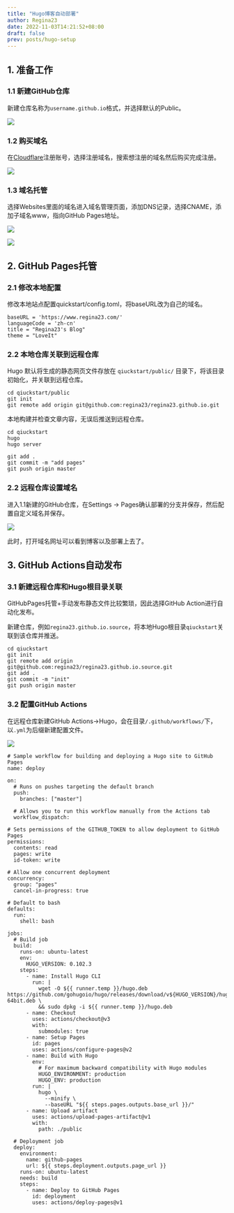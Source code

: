 ```yaml
---
title: "Hugo博客自动部署"
author: Regina23
date: 2022-11-03T14:21:52+08:00
draft: false
prev: posts/hugo-setup
---
```


## 1. 准备工作

### 1.1 新建GitHub仓库

新建仓库名称为`username.github.io`格式，并选择默认的Public。

![](/Users/reginaren/Library/Application%20Support/marktext/images/2022-11-03-17-59-53-image.png)

### 1.2 购买域名

在[Cloudflare](https://www.cloudflare.com/zh-cn/)注册账号，选择注册域名，搜索想注册的域名然后购买完成注册。

![](/Users/reginaren/Library/Application%20Support/marktext/images/2022-11-03-14-35-10-image.png)

### 1.3 域名托管

选择Websites里面的域名进入域名管理页面，添加DNS记录，选择CNAME，添加子域名www，指向GitHub Pages地址。

![](/Users/reginaren/Library/Application%20Support/marktext/images/2022-11-03-15-02-24-image.png)

![](/Users/reginaren/Library/Application%20Support/marktext/images/2022-11-03-17-54-05-image.png)

## 2. GitHub Pages托管

### 2.1 修改本地配置

修改本地站点配置quickstart/config.toml，将baseURL改为自己的域名。

```
baseURL = 'https://www.regina23.com/'
languageCode = 'zh-cn'
title = "Regina23's Blog"
theme = "LoveIt"
```

### 2.2 本地仓库关联到远程仓库

Hugo 默认将生成的静态网页文件存放在 `qiuckstart/public/` 目录下，将该目录初始化，并关联到远程仓库。

```
cd qiuckstart/public
git init 
git remote add origin git@github.com:regina23/regina23.github.io.git
```

本地构建并检查文章内容，无误后推送到远程仓库。

```
cd qiuckstart
hugo
hugo server

git add .
git commit -m "add pages"
git push origin master
```

### 2.2 远程仓库设置域名

进入1.1新建的GitHub仓库，在Settings -> Pages确认部署的分支并保存，然后配置自定义域名并保存。

![](/Users/reginaren/Library/Application%20Support/marktext/images/2022-11-03-18-04-45-image.png)

此时，打开域名网址可以看到博客以及部署上去了。

## 3. GitHub Actions自动发布

### 3.1 新建远程仓库和Hugo根目录关联

GitHubPages托管+手动发布静态文件比较繁琐，因此选择GitHub Action进行自动化发布。

新建仓库，例如`regina23.github.io.source`，将本地Hugo根目录`qiuckstart`关联到该仓库并推送。

```
cd qiuckstart
git init 
git remote add origin git@github.com:regina23/regina23.github.io.source.git
git add .
git commit -m "init"
git push origin master
```

### 3.2 配置GitHub Actions

在远程仓库新建GitHub Actions->Hugo，会在目录`/.github/workflows/`下，以`.yml`为后缀新建配置文件。

![](/Users/reginaren/Library/Application%20Support/marktext/images/2022-11-04-16-28-59-image.png)

```
# Sample workflow for building and deploying a Hugo site to GitHub Pages
name: deploy 

on:
  # Runs on pushes targeting the default branch
  push:
    branches: ["master"]

  # Allows you to run this workflow manually from the Actions tab
  workflow_dispatch:

# Sets permissions of the GITHUB_TOKEN to allow deployment to GitHub Pages
permissions:
  contents: read
  pages: write
  id-token: write

# Allow one concurrent deployment
concurrency:
  group: "pages"
  cancel-in-progress: true

# Default to bash
defaults:
  run:
    shell: bash

jobs:
  # Build job
  build:
    runs-on: ubuntu-latest
    env:
      HUGO_VERSION: 0.102.3
    steps:
      - name: Install Hugo CLI
        run: |
          wget -O ${{ runner.temp }}/hugo.deb https://github.com/gohugoio/hugo/releases/download/v${HUGO_VERSION}/hugo_extended_${HUGO_VERSION}_Linux-64bit.deb \
          && sudo dpkg -i ${{ runner.temp }}/hugo.deb
      - name: Checkout
        uses: actions/checkout@v3
        with:
          submodules: true
      - name: Setup Pages
        id: pages
        uses: actions/configure-pages@v2
      - name: Build with Hugo
        env:
          # For maximum backward compatibility with Hugo modules
          HUGO_ENVIRONMENT: production
          HUGO_ENV: production
        run: |
          hugo \
            --minify \
            --baseURL "${{ steps.pages.outputs.base_url }}/"
      - name: Upload artifact
        uses: actions/upload-pages-artifact@v1
        with:
          path: ./public

  # Deployment job
  deploy:
    environment:
      name: github-pages
      url: ${{ steps.deployment.outputs.page_url }}
    runs-on: ubuntu-latest
    needs: build
    steps:
      - name: Deploy to GitHub Pages
        id: deployment
        uses: actions/deploy-pages@v1

```






